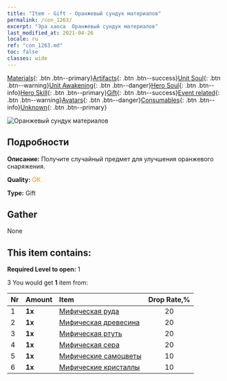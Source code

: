 ```yaml
---
title: "Item - Gift - Оранжевый сундук материалов"
permalink: /con_1263/
excerpt: "Эра хаоса  Оранжевый сундук материалов"
last_modified_at: 2021-04-26
locale: ru
ref: "con_1263.md"
toc: false
classes: wide
---
```

 [Materials](/ItemsRU/){: .btn .btn--primary}[Artifacts](/ItemsRU/Artifacts/){: .btn .btn--success}[Unit Soul](/ItemsRU/UnitSoul/){: .btn .btn--warning}[Unit Awakening](/ItemsRU/UnitAwakening/){: .btn .btn--danger}[Hero Soul](/ItemsRU/HeroSoul/){: .btn .btn--info}[Hero Skill](/ItemsRU/HeroSkill/){: .btn .btn--primary}[Gift](/ItemsRU/Gift/){: .btn .btn--success}[Event related](/ItemsRU/Events/){: .btn .btn--warning}[Avatars](/ItemsRU/Avatars/){: .btn .btn--danger}[Consumables](/ItemsRU/Consumables/){: .btn .btn--info}[Unknown](/ItemsRU/Unknown/){: .btn .btn--primary}

 ![Оранжевый сундук материалов](/images/t/i_304002.png)

## Подробности
 **Описание:** Получите случайный предмет для улучшения оранжевого снаряжения.

 **Quality:** <span style="color: #FF8C00">OK</span>

 **Type:** Gift

## Gather

  None

## This item contains:

 **Required Level to open:** 1

 3 You would get **1** item  from:

  | Nr | Amount |     Item    | Drop Rate,% |
  |:---|:-------|:------------|:---------:|
  | 1 |  **1x** | [Мифическая руда](/ItemsRU/mat_61/) | 20 | 
  | 2 |  **1x** | [Мифическая древесина](/ItemsRU/mat_62/) | 20 | 
  | 3 |  **1x** | [Мифическая ртуть](/ItemsRU/mat_63/) | 20 | 
  | 4 |  **1x** | [Мифическая сера](/ItemsRU/mat_64/) | 20 | 
  | 5 |  **1x** | [Мифические самоцветы](/ItemsRU/mat_65/) | 10 | 
  | 6 |  **1x** | [Мифические кристаллы](/ItemsRU/mat_66/) | 10 | 
